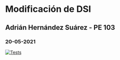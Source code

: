 # Modificación de DSI
## Adrián Hernández Suárez - PE 103
### 20-05-2021

[![Tests](https://github.com/alu0101235516/dsi-mod-20/actions/workflows/tests.yml/badge.svg)](https://github.com/alu0101235516/dsi-mod-20/actions/workflows/tests.yml)

